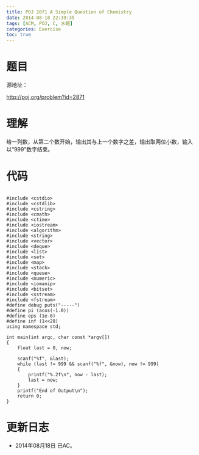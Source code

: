 ```yaml
---
title: POJ 2871 A Simple Question of Chemistry
date: 2014-08-18 22:39:35
tags: [ACM, POJ, C, 水题]
categories: Exercise
toc: true
---
```

# 题目
源地址：

http://poj.org/problem?id=2871

# 理解
给一列数，从第二个数开始，输出其与上一个数字之差，输出取两位小数，输入以“999”数字结束。

<!-- more -->

# 代码

```

#include <cstdio>
#include <cstdlib>
#include <cstring>
#include <cmath>
#include <ctime>
#include <iostream>
#include <algorithm>
#include <string>
#include <vector>
#include <deque>
#include <list>
#include <set>
#include <map>
#include <stack>
#include <queue>
#include <numeric>
#include <iomanip>
#include <bitset>
#include <sstream>
#include <fstream>
#define debug puts("-----")
#define pi (acos(-1.0))
#define eps (1e-8)
#define inf (1<<28)
using namespace std;

int main(int argc, char const *argv[])
{
    float last = 0, now;

    scanf("%f", &last);
    while (last != 999 && scanf("%f", &now), now != 999)
    {
        printf("%.2f\n", now - last);
        last = now;
    }
    printf("End of Output\n");
    return 0;
}

```

# 更新日志
- 2014年08月18日 已AC。